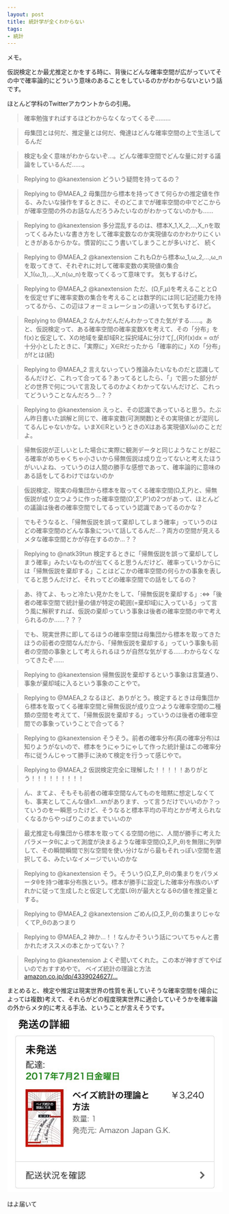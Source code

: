 ```yaml
---
layout: post
title: 統計学が全くわからない
tags:
- 統計
---
```


メモ。

仮説検定とか最尤推定とかをする時に、背後にどんな確率空間が広がっていてその中で確率論的にどういう意味のあることをしているのかがわからないという話です。

ほとんど学科のTwitterアカウントからの引用。

> 確率勉強すればするほどわからなくなってくるぞ………

> 母集団とは何だ、推定量とは何だ、俺達はどんな確率空間の上で生活してるんだ

> 検定も全く意味がわからないぞ…。どんな確率空間でどんな量に対する議論をしているんだ……。

> Replying to @kanextension
> どういう疑問を持ってるの？

> Replying to @MAEA_2
> 母集団から標本を持ってきて何らかの推定値を作る、みたいな操作をするときに、そのどこまでが確率空間の中でどこからが確率空間の外のお話なんだろうみたいなのがわかってないのかも……

> Replying to @kanextension
> 多分混乱するのは、標本X_1,X_2,...,X_nを取ってくるみたいな書き方をして確率変数なのか実現値なのかわかりにくいときがあるからかな。慣習的にこう書いてしまうことが多いけど、
> 続く

> Replying to @MAEA_2 @kanextension
> これもΩから標本ω_1,ω_2,...,ω_nを取ってきて、それぞれに対して確率変数の実現値の集合X_1(ω_1),...,X_n(ω_n)を取ってくるって意味です。
> 気もするけど。

> Replying to @MAEA_2 @kanextension
> ただ、(Ω,F,μ)を考えることとΩを仮定せずに確率変数の集合を考えることは数学的には同じ記述能力を持ってるから、この辺はフォーミュレーションの違いって気もするけど。

> Replying to @MAEA_2
> なんかだんだんわかってきた気がする……。あと、仮説検定って、ある確率空間の確率変数Xを考えて、その「分布」をf(x)と仮定して、Xの地域を棄却域Rと採択域Aに分けて∫_{R}f(x)dx = αが十分小としたときに、「実際に」X∈Rだったから「確率的に」Xの「分布」がfとは(続)

> Replying to @MAEA_2
> 言えないっていう推論みたいなものだと認識してるんだけど、これって合ってる？あってるとしたら、「」で囲った部分がどの世界で何について言及してるのかよくわかってないんだけど、これってどういうことなんだろう…？？

> Replying to @kanextension
> えっと、その認識であっていると思う。たぶん昨日書いた誤解と同じで、確率変数(可測関数)とその実現値とが混同してるんじゃないかな。いまX∈RというときのXはある実現値X(ω)のことだよ。

> 帰無仮説が正しいとした場合に実際に観測データと同じようなことが起こる確率がめちゃくちゃ小さいから帰無仮説は成り立ってないと考えたほうがいいよね、っていうのは人間の勝手な感想であって、確率論的に意味のある話をしてるわけではないのか

> 仮説検定、現実の母集団から標本を取ってくる確率空間(Ω,Σ,P)と、帰無仮説が成り立つように作った確率空間(Ω',Σ',P')の2つがあって、ほとんどの議論は後者の確率空間でしてるっていう認識であってるのかな？

> でもそうなると、「帰無仮説を誤って棄却してしまう確率」っていうのはどの確率空間のどんな事象について話してるんだ…？両方の空間が見えるメタな確率空間とかが存在するのか…？？

> Replying to @natk39tun
> 検定するときに「帰無仮説を誤って棄却してしまう確率」みたいなものが出てくると思うんだけど、確率っていうからには「帰無仮説を棄却する」ことはどこかの確率空間の何らかの事象を表してると思うんだけど、それってどの確率空間での話をしてるの？

> あ、待てよ、もっと冷たい見かたをして、「帰無仮説を棄却する」:<=>「後者の確率空間で統計量の値が特定の範囲(=棄却域)に入っている」って言う風に解釈すれば、仮説の棄却っていう事象は後者の確率空間の中で考えられるのか……？？？

> でも、現実世界に即してるほうの確率空間は母集団から標本を取ってきたほうの前者の空間なんだから、「帰無仮説を棄却する」っていう事象も前者の空間の事象として考えられるほうが自然な気がする……わからなくなってきたぞ……

> Replying to @kanextension
> 帰無仮説を棄却するという事象は言葉通り、事象が棄却域に入るという事象のことやで。

> Replying to @MAEA_2
> なるほど、ありがとう。検定するときは母集団から標本を取ってくる確率空間と帰無仮説が成り立つような確率空間の二種類の空間を考えてて、「帰無仮説を棄却する」っていうのは後者の確率空間での事象っていうことで合ってる？

> Replying to @kanextension
> そうそう。前者の確率分布(真の確率分布)は知りようがないので、標本をうにゃうにゃして作った統計量はこの確率分布に従うんじゃって勝手に決めて検定を行うって感じやで。

> Replying to @MAEA_2
> 仮説検定完全に理解した！！！！！ありがとう！！！！！！！！！

> ん、まてよ、そもそも前者の確率空間なんてものを暗黙に想定しなくても、事実としてこんな値x1...xnがあります、って言うだけでいいのか？っていうのを一瞬思ったけど、そうなると標本平均の平均とかが考えられなくなるからやっぱりこのままでいいのか

> 最尤推定も母集団から標本を取ってくる空間の他に、人間が勝手に考えたパラメータθによって測度が決まるような確率空間(Ω,Σ,P_θ)を無限に列挙して、その瞬間瞬間で別な空間を使い分けながら最もそれっぽい空間を選択してる、みたいなイメージでいいのかな

> Replying to @kanextension
> そう。そういう(Ω,Σ,P_θ)の集まりをパラメータθを持つ確率分布族という。標本が勝手に設定した確率分布族のいずれかに従って生成したと仮定して尤度L(θ)が最大となるθの値を推定量とする。

> Replying to @MAEA_2 @kanextension
> ごめん(Ω,Σ,P_θ)の集まりじゃなくてP_θのあつまり

> Replying to @MAEA_2
> 神か…！！なんかそういう話についてちゃんと書かれたオススメの本とかってない？？

> Replying to @kanextension
> よくぞ聞いてくれた。この本が神すぎてやばいのでおすすめやで。
> ベイズ統計の理論と方法 [amazon.co.jp/dp/4339024627/…](https://www.amazon.co.jp/dp/4339024627/ref=cm_sw_r_cp_api_ZK3Bzb7SNHKAP)

まとめると、検定や推定は現実世界の性質を表していそうな確率空間を(場合によっては複数)考えて、それらがどの程度現実世界に適合していそうかを確率論の外からメタ的に考える手法、ということが言えそうです。

![/img/post/2017-07-20-bayes.jpg](/img/post/2017-07-20-bayes.jpg)

はよ届いて
